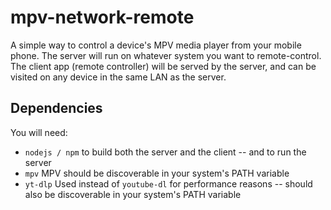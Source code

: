 # mpv-network-remote
A simple way to control a device's MPV media player from your mobile phone.
The server will run on whatever system you want to remote-control.
The client app (remote controller) will be served by the server, and can be visited on any device in the same LAN as the server.

## Dependencies
You will need:
- `nodejs / npm` to build both the server and the client -- and to run the server
- `mpv` MPV should be discoverable in your system's PATH variable
- `yt-dlp` Used instead of `youtube-dl` for performance reasons -- should also be discoverable in your system's PATH variable

